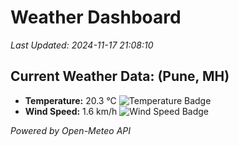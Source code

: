 
# Weather Dashboard

_Last Updated: 2024-11-17 21:08:10_

## Current Weather Data: (Pune, MH)
- **Temperature:** 20.3 °C ![Temperature Badge](https://img.shields.io/badge/Temperature-Medium%20Temp-green)
- **Wind Speed:** 1.6 km/h ![Wind Speed Badge](https://img.shields.io/badge/Wind%20Speed-Low%20Wind-blue)

*Powered by Open-Meteo API*
